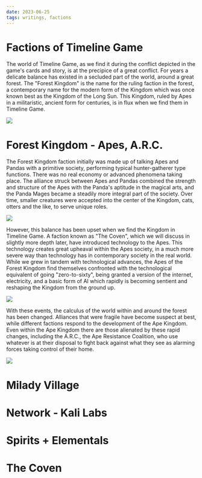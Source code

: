 ```yaml
---
date: 2023-06-25
tags: writings, factions
---
```

# Factions of Timeline Game
The world of Timeline Game, as we find it during the conflict depicted in the game's cards and story, is at the precipice of a great conflict. For years a delicate balance has existed in a secluded part of the world, around a great forest. The "Forest Kingdom" is the name for the ruling faction in the forest, a contemporary name for the modern form of the Kingdom which was once known best as the Kingdom of the Long Sun. This Kingdom, ruled by Apes in a militaristic, ancient form for centuries, is in flux when we find them in Timeline Game.

![](https://raw.seadn.io/files/4a3ea135360c72ec5ba8054b91a7f659.png)

# Forest Kingdom - Apes, A.R.C.

The Forest Kingdom faction initially was made up of talking Apes and Pandas with a primitive society, performing typical hunter-gatherer type functions. There was no real economy or advanced phenomena taking place. The alliance struck between Apes and Pandas combined the strength and structure of the Apes with the Panda's aptitude in the magical arts, and the Panda Mages became a steadily more integral part of the society. Over time, smaller creatures were accepted into the center of the Kingdom, cats, otters and the like, to serve unique roles.

![](https://raw.seadn.io/files/cd7b3f68970ffd2d8b321f7f2d7e60cf.png)

However, this balance has been upset when we find the Kingdom in Timeline Game. A faction known as "The Coven", which we will discuss in slightly more depth later, have introduced technology to the Apes. This technology creates great upheaval within the Apes society, in a much more severe way than technology has in contemporary society in the real world. While we grew in tandem with technological advances, the Apes of the Forest Kingdom find themselves confronted with the technological equivalent of going "zero-to-sixty", being granted a version of the internet, electricity, and a basic form of AI which rapidly is becoming sentient and reshaping the Kingdom from the ground up. 

![](https://raw.seadn.io/files/8fbbd13d4f93077b61590ac01fc7cf09.png)

With these events, the calculus of the world within and around the forest has been changed. Alliances that were fragile have become suspect at best, while different factions respond to the development of the Ape Kingdom. Even within the Ape Kingdom there are those alienated by these rapid changes, including the A.R.C., the Ape Resistance Coalition, who use whatever is at their disposal to fight back against what they see as alarming forces taking control of their home.

![](https://raw.seadn.io/files/cab92fad71998eee6e66d5752282c7dc.png)

# Milady Village



# Network - Kali Labs



# Spirits + Elementals



# The Coven

